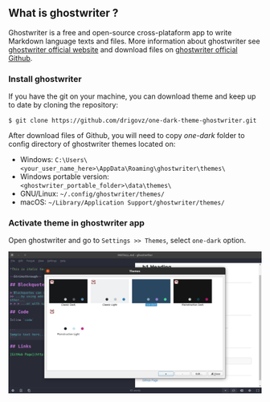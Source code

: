 ## What is ghostwriter ?
Ghostwriter is a free and open-source cross-plataform app to write Markdown language texts and files. More information about ghostwriter see [ghostwriter official website](https://wereturtle.github.io/ghostwriter/) and download files on [ghostwriter official Github](https://github.com/wereturtle/ghostwriter).


### Install ghostwriter

If you have the git on your machine, you can download theme and keep up to date by cloning the repository:

    $ git clone https://github.com/drigovz/one-dark-theme-ghostwriter.git

After download files of Github, you will need to copy *one-dark* folder to config directory of ghostwriter themes located on:


- Windows: `C:\Users\<your_user_name_here>\AppData\Roaming\ghostwriter\themes\`
- Windows portable version: `<ghostwriter_portable_folder>\data\themes\`
- GNU/Linux: `~/.config/ghostwriter/themes/`
- macOS: `~/Library/Application Support/ghostwriter/themes/`


### Activate theme in ghostwriter app

Open ghostwriter and go to `Settings >> Themes`, select `one-dark` option.

![ghostwriter theme options](https://raw.githubusercontent.com/drigovz/one-dark-theme-ghostwriter/main/content/image2.png)
